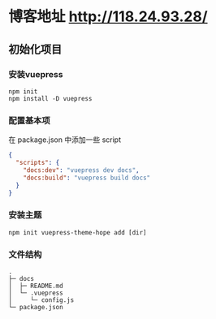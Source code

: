 # 博客地址 http://118.24.93.28/
## 初始化项目
### 安装vuepress
``` shell
npm init
npm install -D vuepress
```
### 配置基本项
在 package.json 中添加一些 script
``` json
{
  "scripts": {
    "docs:dev": "vuepress dev docs",
    "docs:build": "vuepress build docs"
  }
}
```


### 安装主题
``` shell
npm init vuepress-theme-hope add [dir]
```
### 文件结构
``` text
.
├─ docs
│  ├─ README.md
│  └─ .vuepress
│     └─ config.js
└─ package.json

```